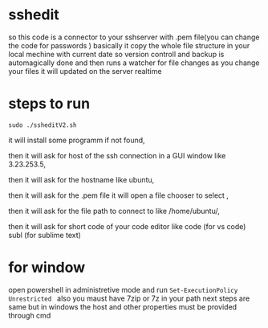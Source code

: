 # sshedit
so this code is a connector to your sshserver with .pem file(you can change the code for passwords )
basically it copy the whole file structure in your local mechine with current date so version controll and backup is automagically done
and then runs a watcher for file changes as you change your files it will updated on the server realtime
# steps to run 
`sudo ./ssheditV2.sh`

it will install some programm if not found,

then it will ask for host of the ssh connection in a GUI window like 3.23.253.5,

then it will ask for the hostname like ubuntu,

then it will ask for the .pem file it will open a file chooser to select ,

then it will ask for the file path to connect to like /home/ubuntu/,

then it will ask for short code of your code editor like code (for vs code) subl (for sublime text)
# for window 
open powershell in administretive mode and run `Set-ExecutionPolicy Unrestricted `
also you maust have 7zip or 7z in your path 
next steps are same but in windows the host and other properties must be provided through cmd

